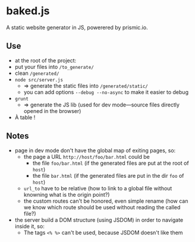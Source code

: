 baked.js
========

A static website generator in JS, powerered by prismic.io.

## Use

- at the root of the project:
- put your files into `/to_generate/`
- clean `/generated/`
- `node src/server.js`
	- ⇒ generate the static files into `/generated/static/`
	- you can add options `--debug --no-async` to make it easier to debug
- `grunt`
	- ⇒ generate the JS lib (used for dev mode—source files directly opened in the browser)
- À table !

## Notes

- page in dev mode don't have the global map of exiting pages, so:
	- the page a URL `http://host/foo/bar.html` could be
		- the file `foo/bar.html` (if the generated files are put at the root of `host`)
		- the file `bar.html` (if the generated files are put in the dir `foo` of `host`)
	- `url_to` have to be relative (how to link to a global file without knowning what is the origin point?)
	- the custom routes can't be honored, even simple rename (how can we know which route should be used without reading the called file?)
- the server build a DOM structure (using JSDOM) in order to navigate inside it, so:
	- The tags `<% %>` can't be used, because JSDOM doesn't like them
